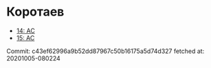 # Коротаев
- [14: AC](14.md)
- [15: AC](15.md)

Commit: c43ef62996a9b52dd87967c50b16175a5d74d327
 fetched at: 20201005-080224
